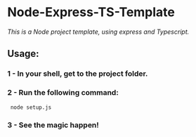 # Node-Express-TS-Template

*This is a Node project template, using express and Typescript.*
## Usage:
### 1 - In your shell, get to the project folder.

### 2 - Run the following command:
```bash
 node setup.js
```

### 3 - See the magic happen!
